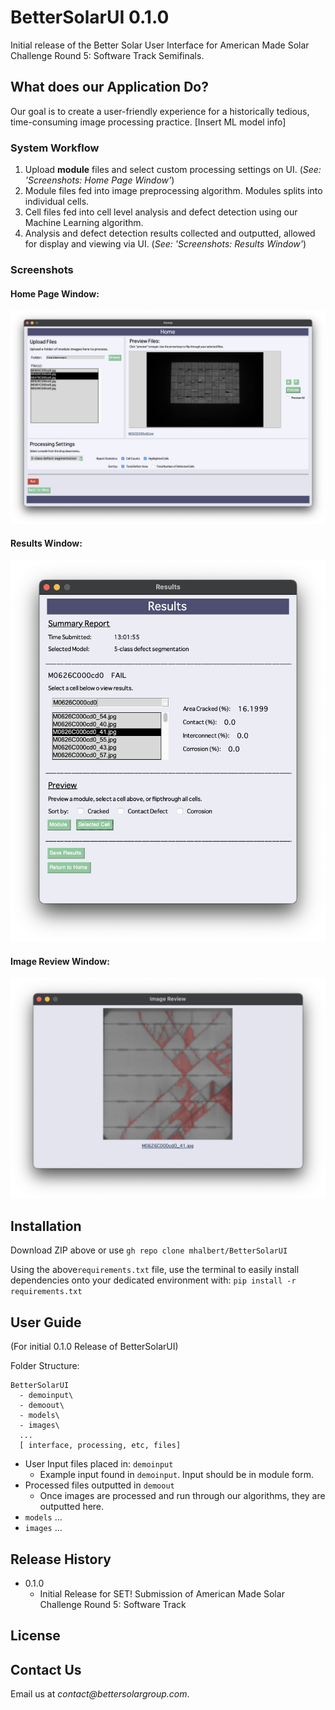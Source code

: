 # BetterSolarUI 0.1.0
Initial release of the Better Solar User Interface for American Made Solar Challenge Round 5: Software Track Semifinals.

## What does our Application Do?
Our goal is to create a user-friendly experience for a historically tedious, time-consuming image processing practice. [Insert ML model info]

### System Workflow
1. Upload **module** files and select custom processing settings on UI. (*See: 'Screenshots: Home Page Window'*)
2. Module files fed into image preprocessing algorithm. Modules splits into individual cells.
3. Cell files fed into cell level analysis and defect detection using our Machine Learning algorithm.
4. Analysis and defect detection results collected and outputted, allowed for display and viewing via UI. (*See: 'Screenshots: Results Window'*)

### Screenshots

#### Home Page Window:
![](demo_homepage.png) 

#### Results Window:
![](demo_results.png)

#### Image Review Window:
![](demo_image.png)


## Installation

Download ZIP above or use `gh repo clone mhalbert/BetterSolarUI`    <!--TODO! update for new repo!!!!!-->

Using the above`requirements.txt` file, use the terminal to easily install dependencies onto your dedicated environment with:
`pip install -r requirements.txt`

## User Guide
(For initial 0.1.0 Release of BetterSolarUI)

Folder Structure:
```
BetterSolarUI
  - demoinput\
  - demoout\
  - models\
  - images\
  ...
  [ interface, processing, etc, files]
```
* User Input files placed in: `demoinput`
  * Example input found in `demoinput`. Input should be in module form. 
* Processed files outputted in `demoout`
  * Once images are processed and run through our algorithms, they are outputted here.
* `models` ...
* `images` ...


## Release History
* 0.1.0
  * Initial Release for SET! Submission of American Made Solar Challenge Round 5: Software Track

## License

## Contact Us
Email us at _contact@bettersolargroup.com_. 


